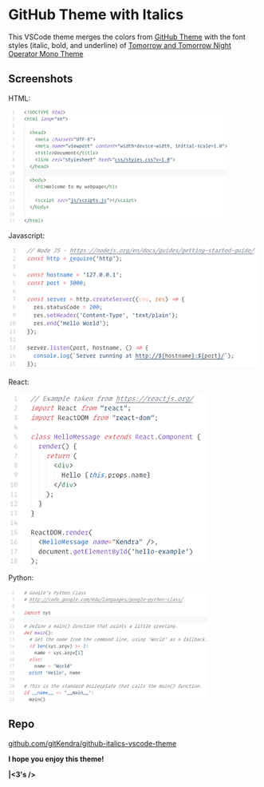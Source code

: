 # GitHub Theme with Italics

This VSCode theme merges the colors from [GitHub Theme](https://github.com/primer/github-vscode-theme) with the font styles (italic, bold, and underline) of [Tomorrow and Tomorrow Night Operator Mono Theme](https://github.com/chiragpat/tomorrow-and-tomorrow-night-operator-mono-theme)


## Screenshots

HTML:

<img src="https://raw.githubusercontent.com/gitKendra/github-italics-vscode-theme/master/images/html-light.png" width="440">

Javascript:

<img src="https://raw.githubusercontent.com/gitKendra/github-italics-vscode-theme/master/images/node-js-light.png" width="500">

React:

<img src="https://raw.githubusercontent.com/gitKendra/github-italics-vscode-theme/master/images/react-light.png" width="400">

Python:

<img src="https://raw.githubusercontent.com/gitKendra/github-italics-vscode-theme/master/images/python-light.png" width="400">


## Repo

[github.com/gitKendra/github-italics-vscode-theme](https://github.com/gitKendra/github-italics-vscode-theme)

**I hope you enjoy this theme!**

**|<3's />**